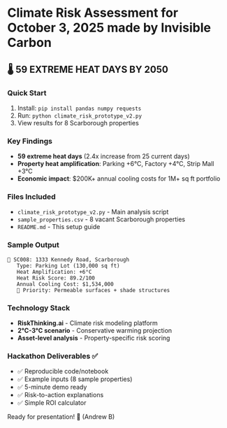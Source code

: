 # Climate Risk Assessment for October 3, 2025 made by Invisible Carbon

## 🌡️ 59 EXTREME HEAT DAYS BY 2050

### Quick Start
1. Install: `pip install pandas numpy requests`
2. Run: `python climate_risk_prototype_v2.py`
3. View results for 8 Scarborough properties

### Key Findings
- **59 extreme heat days** (2.4x increase from 25 current days)
- **Property heat amplification**: Parking +6°C, Factory +4°C, Strip Mall +3°C
- **Economic impact**: $200K+ annual cooling costs for 1M+ sq ft portfolio

### Files Included
- `climate_risk_prototype_v2.py` - Main analysis script  
- `sample_properties.csv` - 8 vacant Scarborough properties
- `README.md` - This setup guide

### Sample Output
```
🏢 SC008: 1333 Kennedy Road, Scarborough
   Type: Parking Lot (130,000 sq ft)
   Heat Amplification: +6°C
   Heat Risk Score: 89.2/100
   Annual Cooling Cost: $1,534,000
   🔧 Priority: Permeable surfaces + shade structures
```

### Technology Stack
- **RiskThinking.ai** - Climate risk modeling platform
- **2°C-3°C scenario** - Conservative warming projection
- **Asset-level analysis** - Property-specific risk scoring

### Hackathon Deliverables ✅
- ✅ Reproducible code/notebook
- ✅ Example inputs (8 sample properties)  
- ✅ 5-minute demo ready
- ✅ Risk-to-action explanations
- ✅ Simple ROI calculator

Ready for presentation! 🚀 (Andrew B)
